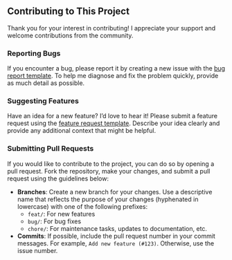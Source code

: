 ## Contributing to This Project

Thank you for your interest in contributing! I appreciate your support and welcome contributions from the community.

### Reporting Bugs

If you encounter a bug, please report it by creating a new issue with the [bug report template](.github/ISSUE_TEMPLATE/bug_report.md). To
help me diagnose and fix the problem quickly, provide as much detail as possible.

### Suggesting Features

Have an idea for a new feature? I’d love to hear it! Please submit a feature request using the
[feature request template](.github/ISSUE_TEMPLATE/feature_request.md). Describe your idea clearly and provide any additional context
that might be helpful.

### Submitting Pull Requests

If you would like to contribute to the project, you can do so by opening a pull request. Fork the repository, make your changes, and
submit a pull request using the guidelines below:

- **Branches**: Create a new branch for your changes. Use a descriptive name that reflects the purpose of your changes (hyphenated in
  lowercase) with one of the following prefixes:
    - `feat/`: For new features
    - `bug/`: For bug fixes
    - `chore/`: For maintenance tasks, updates to documentation, etc.
- **Commits**: If possible, include the pull request number in your commit messages. For example, `Add new feature (#123)`. Otherwise, use
  the issue number.
